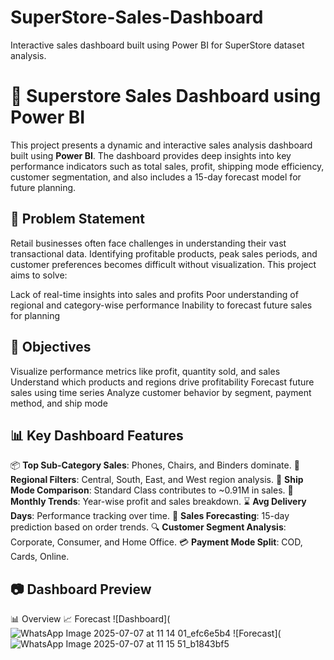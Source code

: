 # SuperStore-Sales-Dashboard
Interactive sales dashboard built using Power BI for SuperStore dataset analysis.

# 🛒 Superstore Sales Dashboard using Power BI

This project presents a dynamic and interactive sales analysis dashboard built using **Power BI**. The dashboard provides deep insights into key performance indicators such as total sales, profit, shipping mode efficiency, customer segmentation, and also includes a 15-day forecast model for future planning.

## 📌 Problem Statement

Retail businesses often face challenges in understanding their vast transactional data. Identifying profitable products, peak sales periods, and customer preferences becomes difficult without visualization. This project aims to solve:

 Lack of real-time insights into sales and profits
 Poor understanding of regional and category-wise performance
 Inability to forecast future sales for planning


## 🎯 Objectives

 Visualize performance metrics like profit, quantity sold, and sales
 Understand which products and regions drive profitability
 Forecast future sales using time series
 Analyze customer behavior by segment, payment method, and ship mode


## 📊 Key Dashboard Features

 📦 **Top Sub-Category Sales**: Phones, Chairs, and Binders dominate.
 📍 **Regional Filters**: Central, South, East, and West region analysis.
 🚚 **Ship Mode Comparison**: Standard Class contributes to ~0.91M in sales.
 📆 **Monthly Trends**: Year-wise profit and sales breakdown.
 ⌛ **Avg Delivery Days**: Performance tracking over time.
 🔄 **Sales Forecasting**: 15-day prediction based on order trends.
 🔍 **Customer Segment Analysis**: Corporate, Consumer, and Home Office.
 💳 **Payment Mode Split**: COD, Cards, Online.


## 📷 Dashboard Preview

 📊 Overview  📈 Forecast 
  ![Dashboard](![WhatsApp Image 2025-07-07 at 11 14 01_efc6e5b4](https://github.com/user-attachments/assets/e65d90a4-a37b-4dcd-85f4-eb1dd30df8d5)
  ![Forecast](![WhatsApp Image 2025-07-07 at 11 15 51_b1843bf5](https://github.com/user-attachments/assets/1bdc9fd5-df32-4859-a1fe-d81941dfa676)



